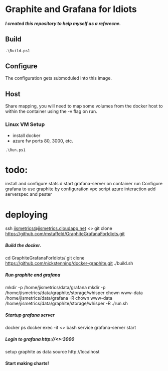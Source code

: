 # Graphite and Grafana for Idiots

##### I created this repository to help myself as a referecne. 

## Build 

```
.\Build.ps1
```

## Configure
The configuration gets submoduled into this image. 

## Host
Share mapping, you will need to map some volumes from the docker host to within the container using the -v flag on run.

### Linux VM Setup
- install docker 
- azure fw ports 80, 3000, etc. 

```
.\Run.ps1
```

# todo: 
install and configure stats d 
start grafana-server on container run
Configure grafana to use graphite by configuration
vpc 
script azure interaction
add serverspec and pester


# deploying
ssh jismetrics@jismetrics.cloudapp.net
<<Enter Password>>
git clone https://github.com/mstaffeld/GraphiteGrafanaForIdiots.git

##### Build the docker.
cd GraphiteGrafanaForIdiots/
git clone https://github.com/nickstenning/docker-graphite.git
./build.sh

##### Run graphite and grafana
mkdir -p /home/jismetrics/data/grafana 
mkdir -p /home/jismetrics/data/graphite/storage/whisper
chown www-data /home/jismetrics/data/grafana -R
chown www-data /home/jismetrics/data/graphite/storage/whisper -R
./run.sh

##### Startup grafana server 
docker ps 
docker exec -it <<CONTAINER ID>> bash
service grafana-server start

##### Login to grafana http://<<HOST>>:3000
setup graphite as data source 
http://localhost 

#### Start making charts!